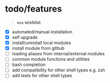 
# todo/features

> **`msu` wishlist**

* [x] automated/manual installation
* [x] self upgrade
* [x] install/uninstall local modules
* [x] install module from github
* [ ] loading aliases from internal/external modules
* [ ] common module functions and utilities
* [ ] bash completion
* [ ] add compatibility for other shell types e.g. zsh
* [ ] add tests for other shell types
